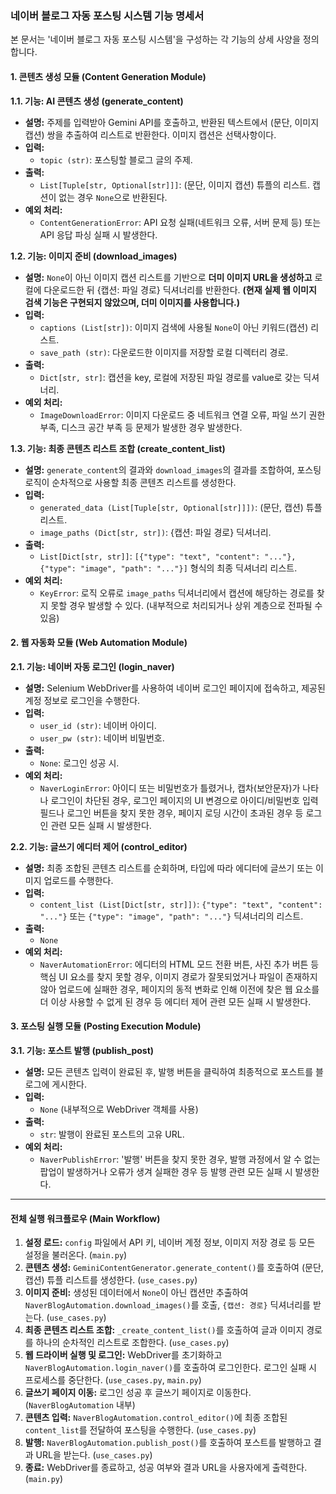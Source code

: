 ### **네이버 블로그 자동 포스팅 시스템 기능 명세서**

본 문서는 '네이버 블로그 자동 포스팅 시스템'을 구성하는 각 기능의 상세 사양을 정의합니다.

#### **1. 콘텐츠 생성 모듈 (Content Generation Module)**

**1.1. 기능: AI 콘텐츠 생성 (generate_content)**
- **설명:** 주제를 입력받아 Gemini API를 호출하고, 반환된 텍스트에서 (문단, 이미지 캡션) 쌍을 추출하여 리스트로 반환한다. 이미지 캡션은 선택사항이다.
- **입력:**
    - `topic (str)`: 포스팅할 블로그 글의 주제.
- **출력:**
    - `List[Tuple[str, Optional[str]]]`: (문단, 이미지 캡션) 튜플의 리스트. 캡션이 없는 경우 `None`으로 반환된다.
- **예외 처리:**
    - `ContentGenerationError`: API 요청 실패(네트워크 오류, 서버 문제 등) 또는 API 응답 파싱 실패 시 발생한다.

**1.2. 기능: 이미지 준비 (download_images)**
- **설명:** `None`이 아닌 이미지 캡션 리스트를 기반으로 **더미 이미지 URL을 생성하고** 로컬에 다운로드한 뒤 {캡션: 파일 경로} 딕셔너리를 반환한다. **(현재 실제 웹 이미지 검색 기능은 구현되지 않았으며, 더미 이미지를 사용합니다.)**
- **입력:**
    - `captions (List[str])`: 이미지 검색에 사용될 `None`이 아닌 키워드(캡션) 리스트.
    - `save_path (str)`: 다운로드한 이미지를 저장할 로컬 디렉터리 경로.
- **출력:**
    - `Dict[str, str]`: 캡션을 key, 로컬에 저장된 파일 경로를 value로 갖는 딕셔너리.
- **예외 처리:**
    - `ImageDownloadError`: 이미지 다운로드 중 네트워크 연결 오류, 파일 쓰기 권한 부족, 디스크 공간 부족 등 문제가 발생한 경우 발생한다.

**1.3. 기능: 최종 콘텐츠 리스트 조합 (create_content_list)**
- **설명:** `generate_content`의 결과와 `download_images`의 결과를 조합하여, 포스팅 로직이 순차적으로 사용할 최종 콘텐츠 리스트를 생성한다.
- **입력:**
    - `generated_data (List[Tuple[str, Optional[str]]])`: (문단, 캡션) 튜플 리스트.
    - `image_paths (Dict[str, str])`: {캡션: 파일 경로} 딕셔너리.
- **출력:**
    - `List[Dict[str, str]]`: `[{"type": "text", "content": "..."}, {"type": "image", "path": "..."}]` 형식의 최종 딕셔너리 리스트.
- **예외 처리:**
    - `KeyError`: 로직 오류로 `image_paths` 딕셔너리에서 캡션에 해당하는 경로를 찾지 못할 경우 발생할 수 있다. (내부적으로 처리되거나 상위 계층으로 전파될 수 있음)

#### **2. 웹 자동화 모듈 (Web Automation Module)**

**2.1. 기능: 네이버 자동 로그인 (login_naver)**
- **설명:** Selenium WebDriver를 사용하여 네이버 로그인 페이지에 접속하고, 제공된 계정 정보로 로그인을 수행한다.
- **입력:**
    - `user_id (str)`: 네이버 아이디.
    - `user_pw (str)`: 네이버 비밀번호.
- **출력:**
    - `None`: 로그인 성공 시.
- **예외 처리:**
    - `NaverLoginError`: 아이디 또는 비밀번호가 틀렸거나, 캡차(보안문자)가 나타나 로그인이 차단된 경우, 로그인 페이지의 UI 변경으로 아이디/비밀번호 입력 필드나 로그인 버튼을 찾지 못한 경우, 페이지 로딩 시간이 초과된 경우 등 로그인 관련 모든 실패 시 발생한다.

**2.2. 기능: 글쓰기 에디터 제어 (control_editor)**
- **설명:** 최종 조합된 콘텐츠 리스트를 순회하며, 타입에 따라 에디터에 글쓰기 또는 이미지 업로드를 수행한다.
- **입력:**
    - `content_list (List[Dict[str, str]])`: `{"type": "text", "content": "..."}` 또는 `{"type": "image", "path": "..."}` 딕셔너리의 리스트.
- **출력:**
    - `None`
- **예외 처리:**
    - `NaverAutomationError`: 에디터의 HTML 모드 전환 버튼, 사진 추가 버튼 등 핵심 UI 요소를 찾지 못할 경우, 이미지 경로가 잘못되었거나 파일이 존재하지 않아 업로드에 실패한 경우, 페이지의 동적 변화로 인해 이전에 찾은 웹 요소를 더 이상 사용할 수 없게 된 경우 등 에디터 제어 관련 모든 실패 시 발생한다.

#### **3. 포스팅 실행 모듈 (Posting Execution Module)**

**3.1. 기능: 포스트 발행 (publish_post)**
- **설명:** 모든 콘텐츠 입력이 완료된 후, 발행 버튼을 클릭하여 최종적으로 포스트를 블로그에 게시한다.
- **입력:**
    - `None` (내부적으로 WebDriver 객체를 사용)
- **출력:**
    - `str`: 발행이 완료된 포스트의 고유 URL.
- **예외 처리:**
    - `NaverPublishError`: '발행' 버튼을 찾지 못한 경우, 발행 과정에서 알 수 없는 팝업이 발생하거나 오류가 생겨 실패한 경우 등 발행 관련 모든 실패 시 발생한다.

---
#### **전체 실행 워크플로우 (Main Workflow)**

1.  **설정 로드:** `config` 파일에서 API 키, 네이버 계정 정보, 이미지 저장 경로 등 모든 설정을 불러온다. (`main.py`)
2.  **콘텐츠 생성:** `GeminiContentGenerator.generate_content()`를 호출하여 (문단, 캡션) 튜플 리스트를 생성한다. (`use_cases.py`)
3.  **이미지 준비:** 생성된 데이터에서 `None`이 아닌 캡션만 추출하여 `NaverBlogAutomation.download_images()`를 호출, `{캡션: 경로}` 딕셔너리를 받는다. (`use_cases.py`)
4.  **최종 콘텐츠 리스트 조합:** `_create_content_list()`를 호출하여 글과 이미지 경로를 하나의 순차적인 리스트로 조합한다. (`use_cases.py`)
5.  **웹 드라이버 실행 및 로그인:** WebDriver를 초기화하고 `NaverBlogAutomation.login_naver()`를 호출하여 로그인한다. 로그인 실패 시 프로세스를 중단한다. (`use_cases.py`, `main.py`)
6.  **글쓰기 페이지 이동:** 로그인 성공 후 글쓰기 페이지로 이동한다. (`NaverBlogAutomation` 내부)
7.  **콘텐츠 입력:** `NaverBlogAutomation.control_editor()`에 최종 조합된 `content_list`를 전달하여 포스팅을 수행한다. (`use_cases.py`)
8.  **발행:** `NaverBlogAutomation.publish_post()`를 호출하여 포스트를 발행하고 결과 URL을 받는다. (`use_cases.py`)
9.  **종료:** WebDriver를 종료하고, 성공 여부와 결과 URL을 사용자에게 출력한다. (`main.py`)
